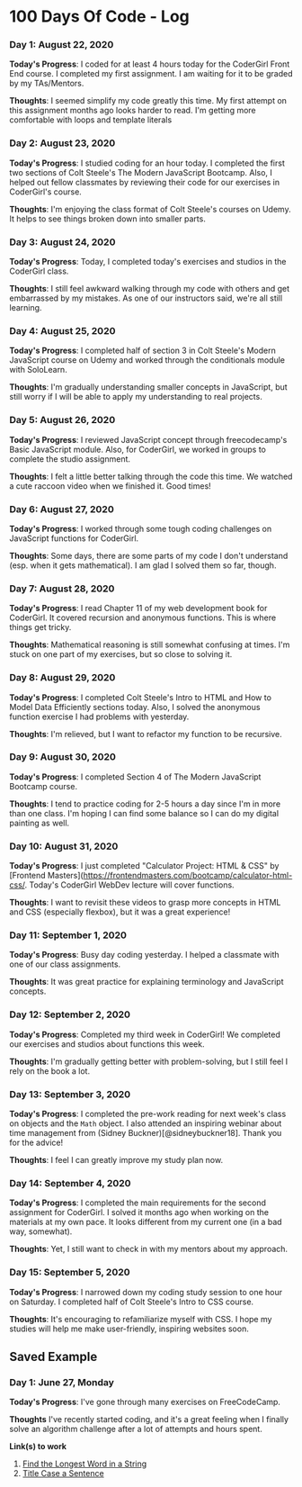 # 100 Days Of Code - Log

### Day 1: August 22, 2020

**Today's Progress**: I coded for at least 4 hours today for the CoderGirl Front End course. I completed my first assignment. I am waiting for it to be graded by my TAs/Mentors.

**Thoughts**: I seemed simplify my code greatly this time. My first attempt on this assignment months ago looks harder to read. I'm getting more comfortable with loops and template literals

### Day 2: August 23, 2020

**Today's Progress**: I studied coding for an hour today. I completed the first two sections of Colt Steele's The Modern JavaScript Bootcamp. Also, I helped out fellow classmates by reviewing their code for our exercises in CoderGirl's course.

**Thoughts**: I'm enjoying the class format of Colt Steele's courses on Udemy. It helps to see things broken down into smaller parts.

### Day 3: August 24, 2020

**Today's Progress**: Today, I completed today's exercises and studios in the CoderGirl class.

**Thoughts**: I still feel awkward walking through my code with others and get embarrassed by my mistakes. As one of our instructors said, we're all still learning.

### Day 4: August 25, 2020

**Today's Progress**: I completed half of section 3 in Colt Steele's Modern JavaScript course on Udemy and worked through the conditionals module with SoloLearn.

**Thoughts**: I'm gradually understanding smaller concepts in JavaScript, but still worry if I will be able to apply my understanding to real projects.

### Day 5: August 26, 2020

**Today's Progress**: I reviewed JavaScript concept through freecodecamp's Basic JavaScript module. Also, for CoderGirl, we worked in groups to complete the studio assignment.

**Thoughts**: I felt a little better talking through the code this time. We watched a cute raccoon video when we finished it. Good times!

### Day 6: August 27, 2020

**Today's Progress**: I worked through some tough coding challenges on JavaScript functions for CoderGirl.

**Thoughts**: Some days, there are some parts of my code I don't understand (esp. when it gets mathematical). I am glad I solved them so far, though.

### Day 7: August 28, 2020

**Today's Progress**: I read Chapter 11 of my web development book for CoderGirl. It covered recursion and anonymous functions. This is where things get tricky.

**Thoughts**: Mathematical reasoning is still somewhat confusing at times. I'm stuck on one part of my exercises, but so close to solving it.

### Day 8: August 29, 2020

**Today's Progress**: I completed Colt Steele's Intro to HTML and How to Model Data Efficiently sections today. Also, I solved the anonymous function exercise I had problems with yesterday.

**Thoughts**: I'm relieved, but I want to refactor my function to be recursive.

### Day 9: August 30, 2020

**Today's Progress**: I completed Section 4 of The Modern JavaScript Bootcamp course.

**Thoughts**: I tend to practice coding for 2-5 hours a day since I'm in more than one class. I'm hoping I can find some balance so I can do my digital painting as well.

### Day 10: August 31, 2020

**Today's Progress**: I just completed "Calculator Project: HTML & CSS" by [Frontend Masters](https://frontendmasters.com/bootcamp/calculator-html-css/. Today's CoderGirl WebDev lecture will cover functions.

**Thoughts**: I want to revisit these videos to grasp more concepts in HTML and CSS (especially flexbox), but it was a great experience! 

### Day 11: September 1, 2020

**Today's Progress**: Busy day coding yesterday. I helped a classmate with one of our class assignments.

**Thoughts**: It was great practice for explaining terminology and JavaScript concepts.

### Day 12: September 2, 2020

**Today's Progress**: Completed my third week in CoderGirl! We completed our exercises and studios about functions this week.

**Thoughts**: I'm gradually getting better with problem-solving, but I still feel I rely on the book a lot.

### Day 13: September 3, 2020

**Today's Progress**: I completed the pre-work reading for next week's class on objects and the `Math` object. I also attended an inspiring webinar about time management from (Sidney Buckner)[@sidneybuckner18]. Thank you for the advice!

**Thoughts**: I feel I can greatly improve my study plan now.

### Day 14: September 4, 2020

**Today's Progress**: I completed the main requirements for the second assignment for CoderGirl. I solved it months ago when working on the materials at my own pace. It looks different from my current one (in a bad way, somewhat).

**Thoughts**: Yet, I still want to check in with my mentors about my approach.

### Day 15: September 5, 2020

**Today's Progress**: I narrowed down my coding study session to one hour on Saturday. I completed half of Colt Steele's Intro to CSS course. 

**Thoughts**: It's encouraging to refamiliarize myself with CSS. I hope my studies will help me make user-friendly, inspiring websites soon.

## Saved Example

### Day 1: June 27, Monday

**Today's Progress**: I've gone through many exercises on FreeCodeCamp.

**Thoughts** I've recently started coding, and it's a great feeling when I finally solve an algorithm challenge after a lot of attempts and hours spent.

**Link(s) to work**
1. [Find the Longest Word in a String](https://www.freecodecamp.com/challenges/find-the-longest-word-in-a-string)
2. [Title Case a Sentence](https://www.freecodecamp.com/challenges/title-case-a-sentence)
